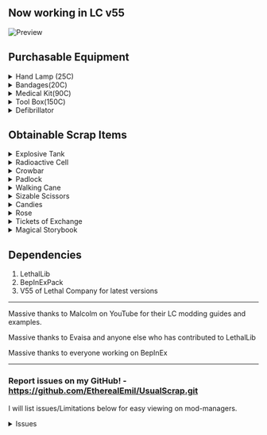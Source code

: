 ## Now working in LC v55

![Preview](https://i.imgur.com/oTtwj4N.png)

## Purchasable Equipment
<details>
<summary>Hand Lamp (25C)</summary>

Costs 25 credits, Weighs 5

Compared to vanilla flashlights...

PROS

- The lamp lights up the area around the holder in a radius that is larger than a baby flashlight's light reaches but not as large as a pro-flashlight reaches in one direction.

- The lamp has a noticeably larger battery capacity than the pro-flashlight (It's battery can last the entire day pretty reliably).

CONS 

- The light produced by the lamp isn't as clear at long ranges as the pro-flashlight.

- The lamp's light is pretty bright if used in fog, gas, smoke, dust storms, etc..

Mod Issue - Mods messing with global lighting can drastically affect the Hand Lamp making it basically unusable. Haven't found a universal way to fix this issue unfortunately.

</details>

<details>
<summary>Bandages(20C)</summary>

Costs 20 credits, Weighs 1

Bandages are a 3 use consumable item that heals 20 health per use.

Versus the Medical Kit, Bandages heal 60 health instantly and weigh less to get you out of those quick close encounters.

</details>

<details>
<summary>Medical Kit(90C)</summary>

Costs 90 credits, Weighs 4

The med-kit heals the user overtime when used. It has a limited amount of health it can heal (240) but it can be refilled by returning to your ship.

Versus bandages, the Medical Kit can heal 4x the health (240) bandages can heal (60) and can be refilled when brought to the ship making it have essentially infinite healing if preserved.

</details>

<details>
<summary>Tool Box(150C)</summary>

Costs 150 credits, Weighs 4

The Tool Box can be used to dismantle landmines and turrets and will produce scrap when done successfully.

- To dismantle a trap, look at it, press and hold the Left Click button, and wait. If you hear a sound effect, it is working.
- Landmines produce 1 piece of scrap and take 6 seconds to dismantle.
- Turrets produce 2-3 pieces of scrap and take 12 seconds to dismantle.

</details>

<details>
<summary>Defibrillator</summary>

Not in any public releases or is not complete. This is here because this will be coming in a future update guaranteed.

</details>

## Obtainable Scrap Items

<details>
<summary>Explosive Tank</summary>

High value, Weighs 32, Spawns anywhere rarely

Once the explosive tank is picked up, an internal timer will begin counting down to 0 which will then cause the tank to explode. The only way to deactivate the timer is by bringing the tank back to your ship safely.

- The internal timer can be any time between 2 and 4 minutes, better get moving!
- Hitting the tank with a melee weapon will cause it to explode. immediately.
- Each time the tank is dropped, its remaining time will be reduced by a percentage; On the third drop, the Tank will explode immediately.
- After being brought to the ship the Tank will be in a inactive state, stopping the timer. In the inactive state, Hitting it will still cause it to explode and it can be reactivated by dropping it a few times (Dropping it only causes a explosion while it is active).

</details>

<details>
<summary>Radioactive Cell</summary>

High value, Weighs 18, Spawns anywhere rarely

The Radioactive Cell produces a sickly green light in a radius around it infinitely. When the cell is held, the holder will regularly take damage until they drop it or perish.

- The Cell inflicts ramping damage on a rough curve going from 5 to 20.

</details>

<details>
<summary>Crowbar</summary>

Weighs 8.5

Will be a melee weapon that also opens doors. For now it's just a scrap item.

</details>

<details>
<summary>Padlock</summary>

Low Value, Weighs 1, Spawns anywhere uncommonly

The Padlock locks doors open or closed, nothing more.

</details>

<details>
<summary>Walking Cane</summary>

High value, Weighs 1, Spawns on S and above difficulty moons rarely

Increases your movement speed when held.

</details>

<details>
<summary>Sizable Scissors</summary>

High Value, Weighs 12, Spawns on S and above difficulty moons rarely

Sizable Scissors are a two handed scrap item that randomly damages it's holder only if they are sprinting.

- Every second or two while running a 4 sided dice is rolled that will deal damage (20) that roll if a 1 is rolled.
</details>

<details>
<summary>Candies</summary>

Weighs 1, Spawns on S and above difficulty moons rarely

Candies are several consumable items that give varied temporary effects. The types and their effects will be listed below as they are added.

Lollipop, Chocolate, Gumdrop - Gives the sugar rush effect that currently grants a small boost to speed, jump height, and climbing speed for 60 seconds.

Caramel - Heals you overtime for a total of 60 HP over 30 seconds.

Mint - Grants infinite stamina and a big boost to speed for 10 seconds.

</details>

<details>

<summary>Rose</summary>

Weighs 1, Spawns on S and above difficulty moons rarely

The rose damages you when picked up or equipped.

</details>

<details>

<summary>Tickets of Exchange</summary>

Weighs 1, Spawns on S and above difficulty moons

The Regular Ticket of Exchange spawns commonly and can be used ONCE to transform any item into a gift box, essentially exchanging it for something else.

The Golden Ticket of Exchange is VERY rare and does the same thing it predecessor does but can do it TEN times instead of once.

</details>

<details>

<summary>Magical Storybook</summary>

Not in any public releases or is not complete. This is here because this will be coming in a future update guaranteed.

</details>

## Dependencies
1. LethalLib 
2. BepInExPack
3. V55 of Lethal Company for latest versions
---

Massive thanks to Malcolm on YouTube for their LC modding guides and examples.

Massive thanks to Evaisa and anyone else who has contributed to LethalLib

Massive thanks to everyone working on BepInEx

---

### Report issues on my GitHub! - https://github.com/EtherealEmil/UsualScrap.git
 I will list issues/Limitations below for easy viewing on mod-managers.

<details>
<summary>Issues</summary>

- Last I checked, in the vanilla game the player health UI doesn't change back to white when healing because there aren't any ways to heal back to full health outside of respawning, The only thing I will do is recommend you use a mod that displays your health as a number so you can easily tell you're health is actually increasing.

</details>

